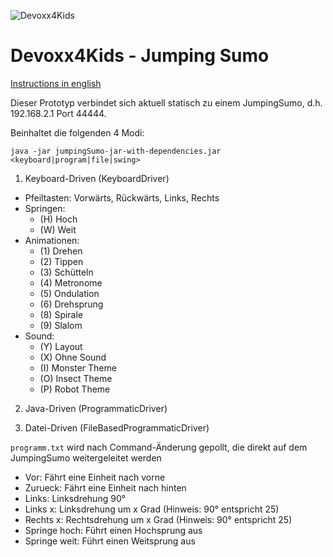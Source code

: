 ![Devoxx4Kids](http://www.devoxx4kids.de/wp-content/uploads/2015/07/cropped-header_hp.jpg)

# Devoxx4Kids - Jumping Sumo

[Instructions in english](README.md)

Dieser Prototyp verbindet sich aktuell statisch zu einem JumpingSumo, d.h. 192.168.2.1 Port 44444.

Beinhaltet die folgenden 4 Modi:

```java -jar jumpingSumo-jar-with-dependencies.jar <keyboard|program|file|swing>```

1. Keyboard-Driven (KeyboardDriver)
  - Pfeiltasten: Vorwärts, Rückwärts, Links, Rechts
  - Springen: 
      - (H) Hoch
      - (W) Weit
  - Animationen: 
      - (1) Drehen
      - (2) Tippen
      - (3) Schütteln
      - (4) Metronome
      - (5) Ondulation
      - (6) Drehsprung
      - (8) Spirale
      - (9) Slalom
  - Sound:
      - (Y) Layout
      - (X) Ohne Sound
      - (I) Monster Theme
      - (O) Insect Theme
      - (P) Robot Theme

2. Java-Driven (ProgrammaticDriver)
  
3. Datei-Driven (FileBasedProgrammaticDriver)

```programm.txt``` wird nach Command-Änderung gepollt, die direkt auf dem JumpingSumo weitergeleitet werden
  - Vor: Fährt eine Einheit nach vorne
  - Zurueck: Fährt eine Einheit nach hinten
  - Links: Linksdrehung 90°
  - Links x: Linksdrehung um x Grad (Hinweis: 90° entspricht 25)
  - Rechts x: Rechtsdrehung um x Grad (Hinweis: 90° entspricht 25)
  - Springe hoch: Führt einen Hochsprung aus
  - Springe weit: Führt einen Weitsprung aus